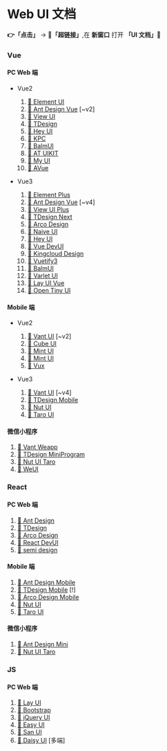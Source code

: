 # Web UI 文档

**👉「点击」** -> **🔗「超链接」**,在 **新窗口** 打开 **「UI 文档」📜**

### Vue

#### PC Web 端

-   Vue2

    1.  [🔗 Element UI](https://element.eleme.cn/#/zh-CN)
    1.  [🔗 Ant Design Vue](https://1x.antdv.com/docs/vue/introduce-cn/) [~v2]
    1.  [🔗 View UI](https://v4.iviewui.com)
    1.  [🔗 TDesign](https://tdesign.tencent.com/vue/getting-started)
    1.  [🔗 Hey UI](https://heyui.top)
    1.  [🔗 KPC](https://design.ksyun.com/v1/)
    1.  [🔗 BalmUI](https://v8.material.balmjs.com/#/)
    1.  [🔗 AT UIKIT](https://at-ui.github.io/at-ui/#/zh)
    1.  [🔗 My UI](https://newgateway.gitee.io/my/)
    1.  [🔗 AVue](https://www.avuejs.com/)

-   Vue3

    1.  [🔗 Element Plus](https://element-plus.gitee.io/zh-CN/)
    1.  [🔗 Ant Design Vue](https://antdv.com/components/overview-cn) [~v4]
    1.  [🔗 View UI Plus](https://www.iviewui.com)
    1.  [🔗 TDesign Next](https://tdesign.tencent.com/vue-next/getting-started)
    1.  [🔗 Arco Design](https://arco.design/vue/docs/start)
    1.  [🔗 Naive UI](https://www.naiveui.com/zh-CN/os-theme)
    1.  [🔗 Hey UI](https://v2.heyui.top)
    1.  [🔗 Vue DevUI](https://vue-devui.github.io)
    1.  [🔗 Kingcloud Design](https://design.ksyun.com/)
    1.  [🔗 Vuetify3](https://vuetifyjs.com/zh-Hans/getting-started/installation/)
    1.  [🔗 BalmUI](https://material.balmjs.com/)
    1.  [🔗 Varlet UI](https://varlet.gitee.io/varlet-ui/#/zh-CN/index)
    1.  [🔗 Lay UI Vue](http://www.layui-vue.com/zh-CN/index)
    1.  [🔗 Open Tiny UI](https://opentiny.design/tiny-vue/zh-CN/overview)

#### Mobile 端

-   Vue2

    1.  [🔗 Vant UI](https://vant-contrib.gitee.io/vant/v2/#/zh-CN/) [~v2]
    1.  [🔗 Cube UI](https://didi.github.io/cube-ui/#/zh-CN)
    1.  [🔗 Mint UI](http://mint-ui.github.io/#!/zh-cn)
    1.  [🔗 Mint UI](https://miren123.gitee.io/colorui-document/)
    1.  [🔗 Vux](https://vux.li/)

-   Vue3

    1.  [🔗 Vant UI](https://vant-contrib.gitee.io/vant/#/zh-CN) [~v4]
    1.  [🔗 TDesign Mobile](https://tdesign.tencent.com/mobile-vue/getting-started)
    1.  [🔗 Nut UI](https://nutui.jd.com/h5/vue/4x/#/zh-CN/guide/intro)
    1.  [🔗 Taro UI](https://taro-ui.jd.com/#/docs/introduction)

#### 微信小程序

1.  [🔗 Vant Weapp](https://vant-contrib.gitee.io/vant-weapp/#/home)
1.  [🔗 TDesign MiniProgram](https://tdesign.tencent.com/miniprogram/overview)
1.  [🔗 Nut UI Taro](https://taro-ui.jd.com/#/docs/introduction)
1.  [🔗 WeUI](https://weui.io/)

### React

#### PC Web 端

1. [🔗 Ant Design](https://ant-design.gitee.io/index-cn)
1. [🔗 TDesign](https://tdesign.tencent.com/react/getting-started)
1. [🔗 Arco Design](https://arco.design/react/docs/start)
1. [🔗 React DevUI](https://react-devui.surge.sh)
1. [🔗 semi design](https://semi.design/zh-CN/)

#### Mobile 端

1. [🔗 Ant Design Mobile](https://ant-design-mobile.antgroup.com/zh)
1. [🔗 TDesign Mobile](https://tdesign.tencent.com/mobile-react/getting-started) [!]
1. [🔗 Arco Design Mobile](https://arco.design/mobile/react)
1. [🔗 Nut UI](https://nutui.jd.com/h5/react/2x/#/zh-CN/guide/intro-react)
1. [🔗 Taro UI](https://taro-docs.jd.com/docs/react-overall)

#### 微信小程序

1. [🔗 Ant Design Mini](https://ant-design-mini.antgroup.com)
1. [🔗 Nut UI Taro](https://nutui.jd.com/taro/react/2x/#/zh-CN/guide/intro-react)

### JS

#### PC Web 端

1.  [🔗 Lay UI](https://layui.dev/)
1.  [🔗 Bootstrap](https://v5.bootcss.com/)
1.  [🔗 jQuery UI](https://jqueryui.com/)
1.  [🔗 Easy UI](https://www.jeasyui.net/)
1.  [🔗 San UI](https://baidu.github.io/san/)
1.  [🔗 Daisy UI](https://daisyui.com/docs/install/) [多端]
